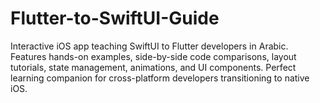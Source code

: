 # Flutter-to-SwiftUI-Guide
Interactive iOS app teaching SwiftUI to Flutter developers in Arabic. Features hands-on examples, side-by-side code comparisons, layout tutorials, state management, animations, and UI components. Perfect learning companion for cross-platform developers transitioning to native iOS.
